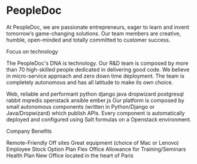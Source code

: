 # PeopleDoc

At PeopleDoc, we are passionate entrepreneurs, eager to learn and invent tomorrow’s game-changing solutions.
Our team members are creative, humble, open-minded and totally committed to customer success.

Focus on technology

The PeopleDoc's DNA is technology. Our R&D team is composed by more than 70 high-skilled people dedicated in delivering good code. We believe in micro-service approach and zero down time deployment. The team is completely autonomous and has all latitude to make its own choice.

Web, reliable and performant
python django java dropwizard postgresql rabbit mqredis openstack ansible ember.js
Our platform is composed by small autonomous components (written in Python/Django or Java/Dropwizard) which publish APIs. Every component is automatically deployed and configured using Salt formulas on a Openstack environment.

Company Benefits

Remote-Friendly
Off sites
Great equipment (choice of Mac or Lenovo)
Employee Stock Option Plan
Flex Office
Allowance for Training/Seminars
Health Plan
New Office located in the heart of Paris
